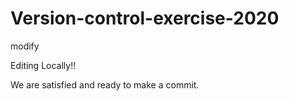 # Version-control-exercise-2020



modify





Editing Locally!!

We are satisfied and ready to make a commit.

